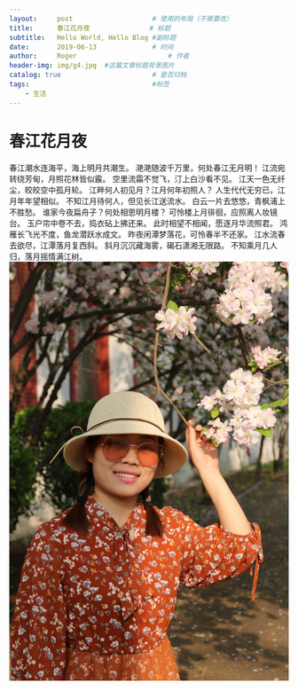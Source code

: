 ```yaml
---
layout:     post   				    # 使用的布局（不需要改）
title:      春江花月夜 				# 标题 
subtitle:   Hello World, Hello Blog #副标题
date:       2019-06-13 				# 时间
author:     Roger 						# 作者
header-img: img/g4.jpg 	#这篇文章标题背景图片
catalog: true 						# 是否归档
tags:								#标签
    - 生活
---
```

# 春江花月夜
 春江潮水连海平，海上明月共潮生。
 滟滟随波千万里，何处春江无月明！
 江流宛转绕芳甸，月照花林皆似霰。
 空里流霜不觉飞，汀上白沙看不见。
 江天一色无纤尘，皎皎空中孤月轮。
 江畔何人初见月？江月何年初照人？
 人生代代无穷已，江月年年望相似。
 不知江月待何人，但见长江送流水。
 白云一片去悠悠，青枫浦上不胜愁。
 谁家今夜扁舟子？何处相思明月楼？
 可怜楼上月徘徊，应照离人妆镜台。
 玉户帘中卷不去，捣衣砧上拂还来。
 此时相望不相闻，愿逐月华流照君。
 鸿雁长飞光不度，鱼龙潜跃水成文。
 昨夜闲潭梦落花，可怜春半不还家。
 江水流春去欲尽，江潭落月复西斜。
 斜月沉沉藏海雾，碣石潇湘无限路。
 不知乘月几人归，落月摇情满江树。
![花花](img/g3.jpg)
